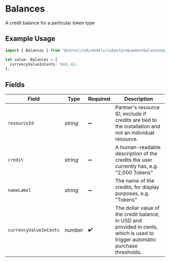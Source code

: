 # Balances

A credit balance for a particular token type

## Example Usage

```typescript
import { Balances } from "@vercel/sdk/models/submitprepaymentbalancesop.js";

let value: Balances = {
  currencyValueInCents: 5681.62,
};
```

## Fields

| Field                                                                                                                         | Type                                                                                                                          | Required                                                                                                                      | Description                                                                                                                   |
| ----------------------------------------------------------------------------------------------------------------------------- | ----------------------------------------------------------------------------------------------------------------------------- | ----------------------------------------------------------------------------------------------------------------------------- | ----------------------------------------------------------------------------------------------------------------------------- |
| `resourceId`                                                                                                                  | *string*                                                                                                                      | :heavy_minus_sign:                                                                                                            | Partner's resource ID, exclude if credits are tied to the installation and not an individual resource.                        |
| `credit`                                                                                                                      | *string*                                                                                                                      | :heavy_minus_sign:                                                                                                            | A human-readable description of the credits the user currently has, e.g. \"2,000 Tokens\"                                     |
| `nameLabel`                                                                                                                   | *string*                                                                                                                      | :heavy_minus_sign:                                                                                                            | The name of the credits, for display purposes, e.g. \"Tokens\"                                                                |
| `currencyValueInCents`                                                                                                        | *number*                                                                                                                      | :heavy_check_mark:                                                                                                            | The dollar value of the credit balance, in USD and provided in cents, which is used to trigger automatic purchase thresholds. |
